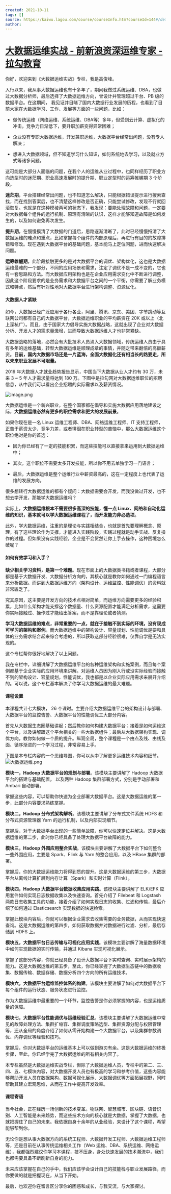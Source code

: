 ```yaml
---
created: 2021-10-11
tags: []
source: https://kaiwu.lagou.com/course/courseInfo.htm?courseId=144#/detail/pc?id=3075
author: 
---
```


# [大数据运维实战 - 前新浪资深运维专家 - 拉勾教育](https://kaiwu.lagou.com/course/courseInfo.htm?courseId=144#/detail/pc?id=3075)


你好，欢迎来到《大数据运维实战》专栏，我是高俊峰。

入行以来，我从事大数据运维也有十多年了，期间我做过系统运维、DBA，也做过大数据分析师，最后选择了大数据运维方向，曾设计并管理超过千台、PB 级的数据平台。在这期间， 我见证并目睹了国内大数据行业发展的历程，也看到了目前大家在大数据学习、工作、发展等方面的一些问题，比如：

-   做传统运维（网络运维、系统运维、DBA等）多年，但受到云计算、虚拟化的冲击，竞争力日渐低下，要升职加薪变得异常困难；
    
-   企业没有专职大数据运维，开发兼职运维，大数据平台经常出问题，没有专人解决；
    
-   想进入大数据领域，但不知道学习什么知识，如何系统地去学习，以及就业方式等诸多问题。
    

这可能是大部分人面临的问题，在我个人的运维从业过程中，也同样经历了职业方向选型时的迷茫期、职业高速发展时的提升期、职业定型时的运筹帷幄期 3 个阶段。

**迷茫期**，平台搭建经常出问题，也不知道怎么解决，只能根据错误提示进行搜索查找，而在找到答案后，也不清楚这样修改是否正确，只能尝试修改，发现不行就回滚恢复。也就是在这种模棱两可的状态下，我发现：要能处理故障和问题，一定要对大数据每个组件的运行机制、原理有清晰的认识，这样才能够知道故障是如何发生的，以及如何避免再次发生。

**提升期**，在慢慢摸清了大数据的门道后，思路逐渐清晰了，此时已经慢慢捋清了大数据运维的难点和重点，比如掌握每个组件的内部原理后，再进行有目的的故障排错和修改。现在遇到大数据平台的基础问题，基本能马上定位问题，进而快速解决问题。

**运筹帷幄期**，此阶段接触更多的是对大数据平台的调优、架构优化，这也是大数据运维最难的一个部分，不同的应用场景和需求，注定了调优不是一成不变的，它也有一套思路和方法。而大数据应用架构也是在企业应用需求变化中不断进行调整，因此这个阶段要求的是业务需求和大数据平台之间的一个平衡，你需要了解业务模式和特点，然后有针对性地对大数据平台进行架构调整、资源优化。

#### 大数据人才紧缺

如今，大数据已经广泛应用于各行各业，阿里、腾讯、京东、美团、字节跳动等互联网公司都有自己的大数据平台，大数据运维职业的平均薪资在 20K 或以上（北上深杭广）。而且，由于国家大力倡导实施大数据战略，这就出现了企业对大数据分析、开发人才的需求量激增，进而导致大数据运维人才也非常紧缺。

大数据战略的落地，必然会有大批技术人员涌入大数据领域，传统运维人员由于具有多年的运维基础，转型大数据运维是顺理成章的事情，并随之带来翻倍的高额薪资。**目前，国内大数据市场还是一片蓝海，全面大数据化还有相当长的路要走，所以未来职业发展不可限量。**

2019 年大数据人才就业趋势报告显示，中国当下大数据从业人才约有 30 万，未来 3 ~ 5 年人才需求量将达到 180 万。下图中是拉勾网对大数据运维职位的招聘信息，从中我们可以看出企业招聘的实际需求以及薪资情况。

![image.png](https://s0.lgstatic.com/i/image3/M01/17/04/Ciqah16mrtGARlB5AAI6WsBLLnc379.png)

大数据运维是一个新兴职业，在整个国家都在倡导和实施大数据应用落地建设之际，**大数据运维必然有更多的职位需求和更大的发展前景**。

如果你现在是一名 Linux 运维工程师、DBA、网络运维工程师、IT 支持工程师，正苦于薪资太少、竞争力差，或者徘徊在职业转型的苦恼中，那么大数据运维这个职位绝对是你的首选：

-   因为你已经有了一定的技能积累，而这些技能可以直接拿来运用到大数据运维中；
    
-   其次，这个职位不需要太多开发技能，所以你不用去单独学习一门语言；
    
-   最后，大数据运维是整个运维行业中薪资最高的，这在一定程度上也代表了运维的发展方向。
    

很多想转行大数据运维的都有个疑问：大数据需要会开发，而我没做过开发，也不想去学开发，那能学大数据运维吗？

实际上，**大数据运维根本不需要很多高深的技能，懂一点 Linux、网络和自动化运维的知识，基本就可以学大数据运维课程了，而开发能力非必选项**。

此外，学大数据运维，注重的是理论与实践相结合，也就是首先要理解概念、原理，有了这些理论作为支撑，才能进入实践阶段，实践过程就是动手实战、反复操作的过程。但如果没有实践经验，企业是不会贸然让你上手去操作，这种困境怎么破呢？

#### 如何有效学习和入手？

**缺少相关学习资料，是第一个难题**。现在市面上的大数据类书籍或者课程，大部分都是基于大数据开发、大数据分析方向的，其核心就是教你如何通过一门编程语言来分析数据。而讲到大数据运维方向（架构设计、运维监控、性能调优）的资料就非常匮乏了。

究其原因，这主要是开发方向的技术点相对简单，而运维方向需要更多的经验积累，比如什么架构才能支撑这个数据量、什么资源配置才能满足分析需求，这需要你实际接触过、操作过才能给出答案，而不是靠理论或者猜测。

**学习大数据运维的难点，非常重要的一点，就在于接触不到实际的环境，没有现成可学习的架构和案例**。而大数据运维中的架构设计、容量规划、性能调优是要和具体的业务需求结合起来综合考虑的，所以获取这部分经验很难，仅靠自学是无法实现的。

这个专栏帮你很好地解决了以上问题。

我在专栏中，详细讲解了大数据运维平台的各种运维架构和实施案例，而且每个案例都基于企业实际的应用环境来讲解。对运维人员因为刚入行或没实际经验而接触不到的架构设计、容量规划，性能调优，我也都是以企业实际应用需求来展开介绍的。可以说，这个专栏基本解决了你学习大数据运维的最大难题。

#### 课程设置

本课程共计七大模块， 26 个课时。主要介绍大数据运维平台的架构设计与部署、大数据平台的监控告警、大数据平台的性能调优三大部分内容。

首先从大数据生态圈基础讲起；然后教你如何构建大数据平台；接着是如何运维这个平台，以及讲解跟这个平台相关的一些大数据组件；最后从大数据架构实现、调优方向，教你如何做一个质的提升。纵观全局，整个课程是一个由点及线、由线及面、循序渐进的一个学习过程，非常容易上手。

下图是本专栏内容的一个思维导图，你可以从中了解更多运维技术内容和细节。  
![大数据运维.png](https://s0.lgstatic.com/i/image3/M01/09/D6/CgoCgV6mryWAEzPwAAPOpZXL3gM557.png)

**模块一，Hadoop 大数据平台的规划与部署**。该模块主要讲解了 Hadoop 大数据平台的搭建与基础配置， 以及两种 Hadoop 集群部署方式，分别是手动部署和 Ambari 自动部署。

掌握这些内容，可以帮助你快速为企业部署大数据平台。这是大数据运维的第一步，此部分内容要求熟练掌握。

**模块二，Hadoop 分布式架构解析**。该模块主要讲解了分布式文件系统 HDFS 和分布式资源管理器 Yarn 的运行机制，以及内部实现细节。

掌握后，对于大数据平台出现的一些简单故障，你可以快速定位并解决。这是大数据运维的第二步，此时你已经具备了处理大数据平台故障的能力。

**模块三，Hadoop 外围应用整合实战**。该模块主要讲解了大数据平台下如何整合一些外围应用，主要是 Spark、Flink 与 Yarn 的整合应用，以及 HBase 集群的部署。

掌握后，你的大数据运维能力将得到质的提升。这是大数据运维的第三步，大数据平台从离线计算扩展到内存计算（Spark）和实时计算（Flink）。

**模块四，Hadoop 大数据平台数据收集应用实践**。该模块主要讲解了 ELK/EFK 应用套件如何实现日志数据收集以及快速查询。首先介绍了 Filebeat 和 Logstash 两款日志收集工具的功能，接着介绍了如何实现日志的收集、过滤和传输，最后介绍了如何通过 Elasticsearch 实现数据的快速检索。

掌握此模块内容后，你就可以根据企业需求去收集需要的业务数据，从而实现快速查询。这是大数据运维的第四步，如何获取数据并对数据进行过滤、分析，最后存储到 HDFS 上。

**模块五，大数据平台日志传输与可视化应用实践**。该模块主要讲解了海量数据环境中如何实现数据的实时传输，并通过 Kibana 实现可视化展示。

掌握了这部分内容，你就已经具备了设计大数据平台下实时查询、实时展示架构的能力。这是大数据运维的第五步，至此，你已经掌握了大数据生态链中的数据收集、数据传输、数据存储、数据分析四个方向的所有运维技术。

**模块六，大数据平台运维监控体系的构建**。该模块主要讲解了如何对大数据平台下每个组件的运行状态、服务状态进行监控。

作为大数据运维中最重要的一个环节，监控告警是你必须掌握的内容，也是运维质量的保障。

**模块七，大数据平台性能调优与运维经验汇总**。该模块主要讲解了大数据运维中常见的故障处理方法、集群扩缩容、集群调度策略选型、集群资源分配与权限管理等，还从全局的角度介绍了如何从零开始构建一个大数据平台，以及集群参数调优、内存调优等经验和技巧。

掌握后，你对大数据平台的运维基本上可以做到游刃有余。这是大数据运维的终极步骤，至此，你已经学完了大数据运维的所有相关内容了。

本专栏虽然是大数据运维实战专栏，但除了大数据运维人员，专栏中的第二、三、四、五、七模块内容，对大数据开发人员也有极高的学习和参考价值，这些内容能够帮助开发人员在数据架构、数据可视化展示、大数据调优等方面拓展视野，同时帮助其建立宏观思维，从而在工作中提高开发效率。

#### 课程寄语

当今社会，正在经历一场创新的技术变革。物联网、智慧城市、区块链、语音识别、人工智能是未来趋势，而这些技术方向的核心就是大数据，掌握了大数据，也就把握住了自己的未来。我依据自身十余年的从业经验，来设计了这个课程，希望能够帮到你。

无论你是想从事大数据方向的系统工程师、大数据开发工程师、大数据运维工程师等，还是目前在从事传统运维相关工作（Web 运维、DBA、系统运维、网络运维），我都强烈建议你学习本课程，技不压身，身处快速发展的技术潮流中，我们也都需要具备不断刷新自身的能力。

未来应该掌握在自己的手中，我们应该学会设计自己的技能栈与职业发展路径，而你要做的就是把握现在，从当下开始。

最后，也欢迎你在留言区分享你的困惑和成长，与我交流，与大家探讨。
